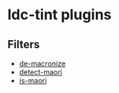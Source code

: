 # ldc-tint plugins
## Filters
* [de-macronize](de-macronize.md)
* [detect-maori](detect-maori.md)
* [is-maori](is-maori.md)

